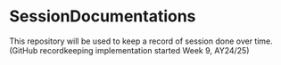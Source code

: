# SessionDocumentations
This repository will be used to keep a record of session done over time.
(GitHub recordkeeping implementation started Week 9, AY24/25)
